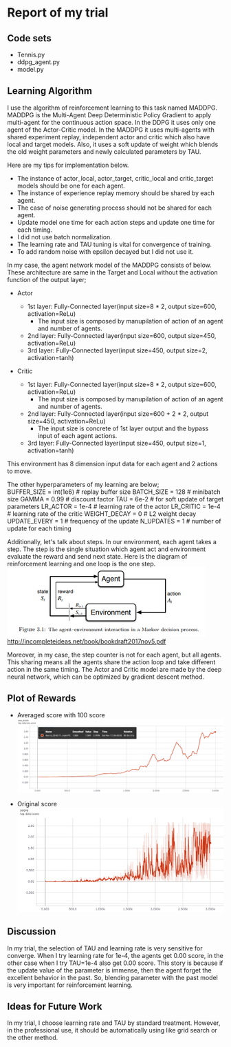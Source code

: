 # Report of my trial

## Code sets
 * Tennis.py
 * ddpg_agent.py
 * model.py

## Learning Algorithm
I use the algorithm of reinforcement learning to this task named MADDPG.
MADDPG is the Multi-Agent Deep Deterministic Policy Gradient to apply multi-agent for the continuous action space.
In the DDPG it uses only one agent of the Actor-Critic model.
In the MADDPG it uses multi-agents with shared experiment replay, independent actor and critic which also have local and target models.
Also, it uses a soft update of weight which blends the old weight parameters and newly calculated parameters by TAU.

Here are my tips for implementation below.
 * The instance of actor_local, actor_target, critic_local and critic_target models should be one for each agent.
 * The instance of experience replay memory should be shared by each agent.
 * The case of noise generating process should not be shared for each agent.
 * Update model one time for each action steps and update one time for each timing.
 * I did not use batch normalization.
 * The learning rate and TAU tuning is vital for convergence of training.
 * To add random noise with epsilon decayed but I did not use it.

In my case, the agent network model of the MADDPG consists of below. These architecture are same in the Target and Local without the activation function of the output layer;

 * Actor
   * 1st layer: Fully-Connected layer(input size=8 * 2, output size=600, activation=ReLu)
     * The input size is composed by manupilation of action of an agent and number of agents.
   * 2nd layer: Fully-Connected layer(input size=600, output size=450, activation=ReLu)
   * 3rd layer: Fully-Connected layer(input size=450, output size=2, activation=tanh)

 * Critic
   * 1st layer: Fully-Connected layer(input size=8 * 2, output size=600, activation=ReLu)
     * The input size is composed by manupilation of action of an agent and number of agents.
   * 2nd layer: Fully-Connected layer(input size=600 + 2 * 2, output size=450, activation=ReLu)
     * The input size is concrete of 1st layer output and the bypass input of each agent actions.
   * 3rd layer: Fully-Connected layer(input size=450, output size=1, activation=tanh)

This environment has 8 dimension input data for each agent and 2 actions to move.

The other hyperparameters of my learning are below;  
BUFFER_SIZE = int(1e6)  # replay buffer size
BATCH_SIZE = 128        # minibatch size
GAMMA = 0.99            # discount factor
TAU = 6e-2              # for soft update of target parameters
LR_ACTOR = 1e-4         # learning rate of the actor
LR_CRITIC = 1e-4        # learning rate of the critic
WEIGHT_DECAY = 0        # L2 weight decay
UPDATE_EVERY = 1        # frequency of the update
N_UPDATES = 1           # number of update for each timing

Additionally, let's talk about steps.
In our environment, each agent takes a step.
The step is the single situation which agent act and environment evaluate the reward and send next state.
Here is the diagram of reinforcement learning and one loop is the one step.  
![rl diagram](./misc/rl_diagram.png)  
http://incompleteideas.net/book/bookdraft2017nov5.pdf

Moreover, in my case, the step counter is not for each agent, but all agents.
This sharing means all the agents share the action loop and take different action in the same timing.
The Actor and Critic model are made by the deep neural network, which can be optimized by gradient descent method.

## Plot of Rewards
 * Averaged score with 100 score
![best averaged_learning courve](./misc/averaged_score.png)

 * Original score
![best learning courve](./misc/score.png)

## Discussion
In my trial, the selection of TAU and learning rate is very sensitive for converge.
When I try learning rate for 1e-4, the agents get 0.00 score, in the other case when I try TAU=1e-4 also get 0.00 score.
This story is because if the update value of the parameter is immense, then the agent forget the excellent behavior in the past.
So, blending parameter with the past model is very important for reinforcement learning.

## Ideas for Future Work
In my trial, I choose learning rate and TAU by standard treatment.
However, in the professional use, it should be automatically using like grid search or the other method.
